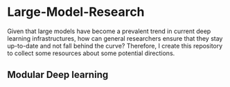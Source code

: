 # Large-Model-Research
Given that large models have become a prevalent trend in current deep learning infrastructures, how can general researchers ensure that they stay up-to-date and not fall behind the curve? Therefore, I create this repository to collect some resources about some potential directions.

## Modular Deep learning
